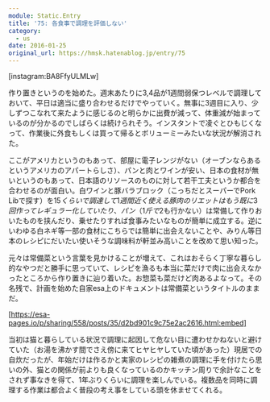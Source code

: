 ```yaml
---
module: Static.Entry
title: '75: 各食事で調理を評価しない'
category:
  - us
date: 2016-01-25
original_url: https://hmsk.hatenablog.jp/entry/75
---
```


[instagram:BA8FfyULMLw]

作り置きというのを始めた。週末あたりに3,4品が1週間弱保つレベルで調理しておいて、平日は適当に盛り合わせるだけでやっていく。無事に3週目に入り、少しずつこなれて来たように感じるのと明らかに出費が減って、体重減が始まっているのが分かるのでしばらくは続けられそう。インスタントで凌ぐとひもじくなって、作業後に外食もしくは買って帰るとボリューミーみたいな状況が解消された。

ここがアメリカというのもあって、部屋に電子レンジがない（オーブンならあるというアメリカのアパートらしさ）、パンと肉とワインが安い、日本の食材が無いというのもあって、日本語のリソースのものに対して若干工夫というか都合を合わせるのが面白い。白ワインと豚バラブロック（こっちだとスーパーでPork Libで探す）を$15くらいで調達して1週間近く使える豚肉のリエットはもう既に3回作ってレギュラー化していたり、パン（1斤で$2も行かない）は常備して作りおいたものを挟んだり、乗せたりすれば食事みたいなものが簡単に成立する。逆にいわゆる白ネギ等一部の食材にこちらでは簡単に出会えないことや、みりん等日本のレシピにだいたい使いそうな調味料が軒並み高いことを改めて思い知った。

元々は常備菜という言葉を見かけることが増えて、これはおそらく丁寧な暮らし的なやつだと勝手に思っていて、レシピを漁るも本当に菜だけで肉に出会えなかったところから作り置きに辿り着いた。お惣菜も菜だけど肉あるよなって。その名残で、計画を始めた自家esa上のドキュメントは常備菜というタイトルのままだ。

[https://esa-pages.io/p/sharing/558/posts/35/d2bd901c9c75e2ac2616.html:embed]

当初は猫と暮らしている状況で調理に起因して危ない目に遭わせかねないと避けていた（お湯を沸かす間でさえ傍に来てヒヤヒヤしていた頃があった）現居での自炊だったが、年始だけは作るかと実家のレシピの雑煮の調理に手を付けたら思いの外、猫との関係が前よりも良くなっているのかキッチン周りで余計なことをされず事なきを得て、1年ぶりくらいに調理を楽しんでいる。複数品を同時に調理する作業は都合よく普段の考え事をしている頭を休ませてくれる。
